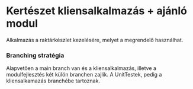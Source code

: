# **Kertészet kliensalkalmazás + ajánló modul**

Alkalmazás a raktárkészlet kezelésére, melyet a megrendelő használhat. 


### **Branching stratégia**

Alapvetően a main branch van és a kliensalkalmazás, illetve a modulfejlesztés két külön branchen zajlik. A UnitTestek, pedig a kliensalkamazás branchébe tartoznak.
